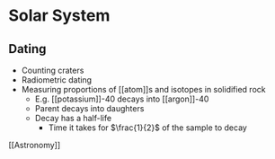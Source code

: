 # Solar System

## Dating

- Counting craters
- Radiometric dating
- Measuring proportions of [[atom]]s and isotopes in solidified rock
  - E.g. [[potassium]]-40 decays into [[argon]]-40
  - Parent decays into daughters
  - Decay has a half-life
    - Time it takes for $\frac{1}{2}$ of the sample to decay

[[Astronomy]]

